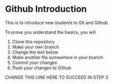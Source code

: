 # Github Introduction

This is to introduce new students to Git and Github.

To prove you understand the basics, you will
1. Clone this repository
2. Make your own branch
3. Change the text below
4. Make another file somewhere in your branch
5. Commit your changes
6. Push your changes to Github

CHANGE THIS LINE HERE TO SUCCEED IN STEP 3